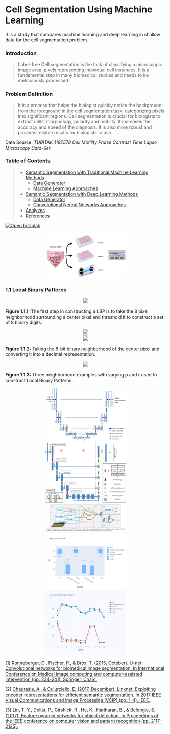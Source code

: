 # Cell Segmentation Using Machine Learning
It is a study that compares machine learning and deep learning in shallow data for the cell segmentation problem.

<h3>
  <strong>Introduction</strong>
</h3>


> Label-free Cell segmentation is the task of classifying a microscopic image area, pixels representing individual cell instances. It is a fundamental step in many biomedical studies and needs to be meticulously processed.


<h3>
  <strong>Problem Definition</strong>
</h3>

> It is a process that helps the biologist quickly notice the background from the foreground in the cell segmentation task, categorizing pixels into significant regions. Cell segmentation is crucial for biologists to extract cells' morphology, polarity and motility. It increases the accuracy and speed of the diagnosis. It is also more robust and provides reliable results for biologists to use.

Data Source: *TUBITAK 119E578 Cell Motility Phase Contrast Time Lapse Microscopy Data-Set*

<h3>
  <strong>Table of Contents</strong>
</h3>

> * [Semantic Segmentation with Traditional Machine Learning Methods](#cell-id1)
>   * [Data Generator](#cell-id1.1)
>   * [Machine Learning Approaches](#cell-id1.2)
> * [Semantic Segmentation with Deep Learning Methods](#cell-id2) 
>   * [Data Generator](#cell-id2.1)
>   * [Convolutional Neural Networks Approaches](#cell-id2.2)
> * [Analyzes](#cell-id3)
> * [References](#cell-id5)


[![Open In Colab](https://colab.research.google.com/assets/colab-badge.svg)](https://githubtocolab.com/mberkay0/cell-segmentation-with-machine-learning/blob/main/CellSegmentation.ipynb)


<div align="center">
  <img src="/images/data.jpg" width="50%"/>
</div>


<h3>
  <strong>1.1 Local Binary Patterns</strong>
</h3>


<div align="center">
<img src="https://929687.smushcdn.com/2633864/wp-content/uploads/2015/12/lbp_thresholding.jpg?lossy=1&strip=1&webp=1" width="43%"/>
</div>

**Figure 1.1.1:** The first step in constructing a LBP is to take the 8 pixel neighborhood surrounding a center pixel and threshold it to construct a set of 8 binary digits.


<div align="center">
<img src="https://929687.smushcdn.com/2633864/wp-content/uploads/2015/12/lbp_calculation-1024x299.jpg?lossy=1&strip=1&webp=1" width="45%"/>
</div>


<div align="center">
<img src="https://pyimagesearch.com/wp-content/uploads/2015/12/lbp_to_output.jpg" width="45%"/>
</div>

**Figure 1.1.2:** Taking the 8-bit binary neighborhood of the center pixel and converting it into a decimal representation. 

<div align="center">
<img src="https://929687.smushcdn.com/2633864/wp-content/uploads/2015/12/lbp_num_points_radii.jpg?lossy=1&strip=1&webp=1" width="35%"/>
</div>

**Figure 1.1.3:** Three neighborhood examples with varying p and r used to construct Local Binary Patterns.




<div align="center">
  <img src="/images/unet.png" width="50%"/>

  <img src="/images/linknet.png" width="50%"/>

  <img src="/images/fpn.png" width="50%"/>

</div>


<div align="center">
  <img src="/images/avg_IoU.png" width="50%"/>
  <img src="/images/IoU_framebyframe.png" width="50%"/>
</div>


[1] [Ronneberger, O., Fischer, P., & Brox, T. (2015, October). U-net: Convolutional networks for biomedical image segmentation. In International Conference on Medical image computing and computer-assisted intervention (pp. 234-241). Springer, Cham.](https://https://arxiv.org/pdf/1505.04597.pdf)

[2] [Chaurasia, A., & Culurciello, E. (2017, December). Linknet: Exploiting encoder representations for efficient semantic segmentation. In 2017 IEEE Visual Communications and Image Processing (VCIP) (pp. 1-4). IEEE.](https://arxiv.org/pdf/1707.03718.pdf)

[3] [Lin, T. Y., Dollár, P., Girshick, R., He, K., Hariharan, B., & Belongie, S. (2017). Feature pyramid networks for object detection. In Proceedings of the IEEE conference on computer vision and pattern recognition (pp. 2117-2125).](http://presentations.cocodataset.org/COCO17-Stuff-FAIR.pdf)
